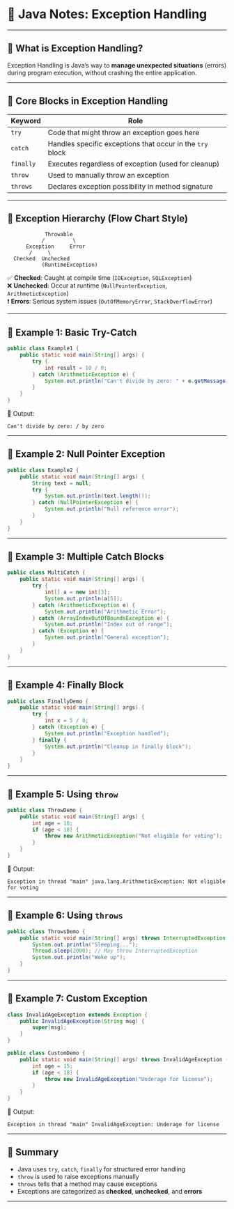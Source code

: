 
# 📘 Java Notes: Exception Handling 

---

## 🔹 What is Exception Handling?

Exception Handling is Java’s way to **manage unexpected situations** (errors) during program execution, without crashing the entire application.

---

## 🔹 Core Blocks in Exception Handling

| Keyword  | Role                                                       |
|----------|------------------------------------------------------------|
| `try`    | Code that might throw an exception goes here               |
| `catch`  | Handles specific exceptions that occur in the `try` block  |
| `finally`| Executes regardless of exception (used for cleanup)        |
| `throw`  | Used to manually throw an exception                        |
| `throws` | Declares exception possibility in method signature         |

---

## 🔹 Exception Hierarchy (Flow Chart Style)

```plaintext
            Throwable
           /         \
      Exception     Error
       /     \
  Checked  Unchecked
           (RuntimeException)
```

✅ **Checked**: Caught at compile time (`IOException`, `SQLException`)  
❌ **Unchecked**: Occur at runtime (`NullPointerException`, `ArithmeticException`)  
❗ **Errors**: Serious system issues (`OutOfMemoryError`, `StackOverflowError`)

---

## 🔹 Example 1: Basic Try-Catch

```java
public class Example1 {
    public static void main(String[] args) {
        try {
            int result = 10 / 0;
        } catch (ArithmeticException e) {
            System.out.println("Can't divide by zero: " + e.getMessage());
        }
    }
}
```

🧾 Output:
```
Can't divide by zero: / by zero
```

---

## 🔹 Example 2: Null Pointer Exception

```java
public class Example2 {
    public static void main(String[] args) {
        String text = null;
        try {
            System.out.println(text.length());
        } catch (NullPointerException e) {
            System.out.println("Null reference error");
        }
    }
}
```

---

## 🔹 Example 3: Multiple Catch Blocks

```java
public class MultiCatch {
    public static void main(String[] args) {
        try {
            int[] a = new int[3];
            System.out.println(a[5]);
        } catch (ArithmeticException e) {
            System.out.println("Arithmetic Error");
        } catch (ArrayIndexOutOfBoundsException e) {
            System.out.println("Index out of range");
        } catch (Exception e) {
            System.out.println("General exception");
        }
    }
}
```

---

## 🔹 Example 4: Finally Block

```java
public class FinallyDemo {
    public static void main(String[] args) {
        try {
            int x = 5 / 0;
        } catch (Exception e) {
            System.out.println("Exception handled");
        } finally {
            System.out.println("Cleanup in finally block");
        }
    }
}
```

---

## 🔹 Example 5: Using `throw`

```java
public class ThrowDemo {
    public static void main(String[] args) {
        int age = 16;
        if (age < 18) {
            throw new ArithmeticException("Not eligible for voting");
        }
    }
}
```

🧾 Output:
```
Exception in thread "main" java.lang.ArithmeticException: Not eligible for voting
```

---

## 🔹 Example 6: Using `throws`

```java
public class ThrowsDemo {
    public static void main(String[] args) throws InterruptedException {
        System.out.println("Sleeping...");
        Thread.sleep(2000); // May throw InterruptedException
        System.out.println("Woke up");
    }
}
```

---

## 🔹 Example 7: Custom Exception

```java
class InvalidAgeException extends Exception {
    public InvalidAgeException(String msg) {
        super(msg);
    }
}

public class CustomDemo {
    public static void main(String[] args) throws InvalidAgeException {
        int age = 15;
        if (age < 18) {
            throw new InvalidAgeException("Underage for license");
        }
    }
}
```

🧾 Output:
```
Exception in thread "main" InvalidAgeException: Underage for license
```

---

## 🧠 Summary

- Java uses `try`, `catch`, `finally` for structured error handling
- `throw` is used to raise exceptions manually
- `throws` tells that a method may cause exceptions
- Exceptions are categorized as **checked**, **unchecked**, and **errors**

---
